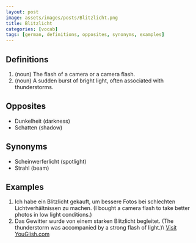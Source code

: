 ```yaml
---
layout: post
image: assets/images/posts/Blitzlicht.png
title: Blitzlicht
categories: [vocab]
tags: [german, definitions, opposites, synonyms, examples]
---
```


## Definitions

1. (noun) The flash of a camera or a camera flash.
2. (noun) A sudden burst of bright light, often associated with thunderstorms.

## Opposites

- Dunkelheit (darkness)
- Schatten (shadow)

## Synonyms

- Scheinwerferlicht (spotlight)
- Strahl (beam)

## Examples

1. Ich habe ein Blitzlicht gekauft, um bessere Fotos bei schlechten Lichtverhältnissen zu machen. (I bought a camera flash to take better photos in low light conditions.)
2. Das Gewitter wurde von einem starken Blitzlicht begleitet. (The thunderstorm was accompanied by a strong flash of light.)\ <a id="yg-widget-0" class="youglish-widget" data-query="Blitzlicht" data-lang="german" data-components="8412" data-auto-start="0" data-bkg-color="theme_light" data-title="How%20to%20pronounce%20Blitzlicht%20in%20German"  rel="nofollow" href="https://youglish.com">Visit YouGlish.com</a><script async src="https://youglish.com/public/emb/widget.js" charset="utf-8"></script>